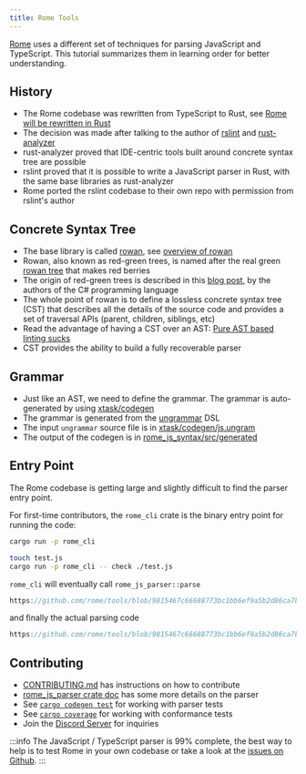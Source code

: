```yaml
---
title: Rome Tools
---
```


[Rome](https://github.com/rome/tools) uses a different set of techniques for parsing JavaScript and TypeScript.
This tutorial summarizes them in learning order for better understanding.

<!--truncate-->

## History

- The Rome codebase was rewritten from TypeScript to Rust, see [Rome will be rewritten in Rust](https://rome.tools/blog/2021/09/21/rome-will-be-rewritten-in-rust)
- The decision was made after talking to the author of [rslint](https://github.com/rslint/rslint) and [rust-analyzer](https://github.com/rust-lang/rust-analyzer)
- rust-analyzer proved that IDE-centric tools built around concrete syntax tree are possible
- rslint proved that it is possible to write a JavaScript parser in Rust, with the same base libraries as rust-analyzer
- Rome ported the rslint codebase to their own repo with permission from rslint's author

## Concrete Syntax Tree

- The base library is called [rowan](https://github.com/rust-analyzer/rowan), see [overview of rowan](https://github.com/rust-lang/rust-analyzer/blob/master/docs/dev/syntax.md)
- Rowan, also known as red-green trees, is named after the real green [rowan tree](https://en.wikipedia.org/wiki/Rowan) that makes red berries
- The origin of red-green trees is described in this [blog post](https://ericlippert.com/2012/06/08/red-green-trees/), by the authors of the C# programming language
- The whole point of rowan is to define a lossless concrete syntax tree (CST) that describes all the details of the source code and provides a set of traversal APIs (parent, children, siblings, etc)
- Read the advantage of having a CST over an AST: [Pure AST based linting sucks](https://rdambrosio016.github.io/rust/2020/09/18/pure-ast-based-linting-sucks.html)
- CST provides the ability to build a fully recoverable parser

## Grammar

- Just like an AST, we need to define the grammar. The grammar is auto-generated by using [xtask/codegen](https://github.com/rome/tools/tree/main/xtask/codegen)
- The grammar is generated from the [ungrammar](https://github.com/rust-analyzer/ungrammar) DSL
- The input `ungrammar` source file is in [xtask/codegen/js.ungram](https://github.com/rome/tools/blob/main/xtask/codegen/js.ungram)
- The output of the codegen is in [rome_js_syntax/src/generated](https://github.com/rome/tools/tree/main/crates/rome_js_syntax/src/generated)

## Entry Point

The Rome codebase is getting large and slightly difficult to find the parser entry point.

For first-time contributors, the `rome_cli` crate is the binary entry point for running the code:

```bash
cargo run -p rome_cli

touch test.js
cargo run -p rome_cli -- check ./test.js
```

`rome_cli` will eventually call `rome_js_parser::parse`

```rust reference
https://github.com/rome/tools/blob/9815467c66688773bc1bb6ef9a5b2d86ca7b3682/crates/rome_js_parser/src/parse.rs#L178-L187
```

and finally the actual parsing code

```rust reference
https://github.com/rome/tools/blob/9815467c66688773bc1bb6ef9a5b2d86ca7b3682/crates/rome_js_parser/src/syntax/program.rs#L14-L17
```

## Contributing

- [CONTRIBUTING.md](https://github.com/rome/tools/blob/main/CONTRIBUTING.md) has instructions on how to contribute
- [rome_js_parser crate doc](https://rome.github.io/tools/rome_js_parser/index.html) has some more details on the parser
- See [`cargo codegen test`](https://github.com/rome/tools/tree/main/xtask/codegen#cargo-codegen-test) for working with parser tests
- See [`cargo coverage`](https://github.com/rome/tools/tree/main/xtask/coverage) for working with conformance tests
- Join the [Discord Server](https://discord.com/invite/rome) for inquiries

:::info
The JavaScript / TypeScript parser is 99% complete, the best way to help is to test Rome in your own codebase
or take a look at the [issues on Github](https://github.com/rome/tools/issues).
:::
